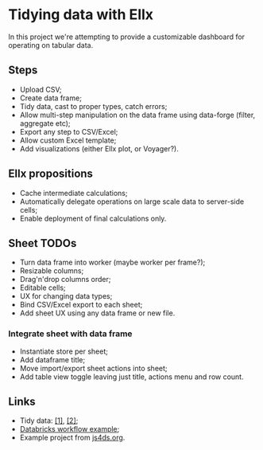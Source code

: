 # Tidying data with Ellx

In this project we're attempting to provide a customizable dashboard
for operating on tabular data.

## Steps

- Upload CSV;
- Create data frame;
- Tidy data, cast to proper types, catch errors;
- Allow multi-step manipulation on the data frame using data-forge (filter, aggregate etc);
- Export any step to CSV/Excel;
- Allow custom Excel template;
- Add visualizations (either Ellx plot, or Voyager?).

## Ellx propositions

- Cache intermediate calculations;
- Automatically delegate operations on large scale data to server-side cells;
- Enable deployment of final calculations only.

## Sheet TODOs

- Turn data frame into worker (maybe worker per frame?);
- Resizable columns;
- Drag'n'drop columns order;
- Editable cells;
- UX for changing data types;
- Bind CSV/Excel export to each sheet;
- Add sheet UX using any data frame or new file.

### Integrate sheet with data frame

- Instantiate store per sheet;
- Add dataframe title;
- Move import/export sheet actions into sheet;
- Add table view toggle leaving just title, actions menu and row count.

## Links

- Tidy data: [[1]](https://cran.r-project.org/web/packages/tidyr/vignettes/tidy-data.html), [[2]](https://vita.had.co.nz/papers/tidy-data.pdf);
- [Databricks workflow example](https://databricks.com/discover/demos/machine-learning-with-mlflow);
- Example project from [js4ds.org](https://js4ds.org/#s:dataforge-real).
